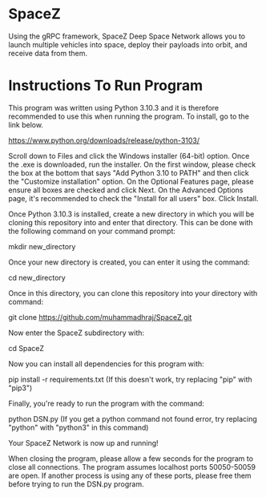 # SpaceZ
Using the gRPC framework, SpaceZ Deep Space Network allows you to launch multiple vehicles into space, deploy their payloads into orbit, and receive data from them.

# Instructions To Run Program
This program was written using Python 3.10.3 and it is therefore recommended to use this when running the program. To install, go to the link below.

https://www.python.org/downloads/release/python-3103/

Scroll down to Files and click the Windows installer (64-bit) option. Once the .exe is downloaded, run the installer. On the first window, please check the box at the bottom that says "Add Python 3.10 to PATH" and then click the "Customize installation" option. On the Optional Features page, please ensure all boxes are checked and click Next. On the Advanced Options page, it's recommended to check the "Install for all users" box. Click Install.

Once Python 3.10.3 is installed, create a new directory in which you will be cloning this repository into and enter that directory. This can be done with the following command on your command prompt:

mkdir new_directory

Once your new directory is created, you can enter it using the command:

cd new_directory

Once in this directory, you can clone this repository into your directory with command:

git clone https://github.com/muhammadhraj/SpaceZ.git

Now enter the SpaceZ subdirectory with:

cd SpaceZ

Now you can install all dependencies for this program with:

pip install -r requirements.txt (If this doesn't work, try replacing "pip" with "pip3")

Finally, you're ready to run the program with the command:

python DSN.py (If you get a python command not found error, try replacing "python" with "python3" in this command)

Your SpaceZ Network is now up and running!

When closing the program, please allow a few seconds for the program to close all connections. The program assumes localhost ports 50050-50059 are open. If another process is using any of these ports, please free them before trying to run the DSN.py program.



